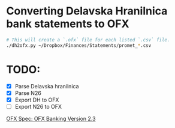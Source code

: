 # Converting Delavska Hranilnica bank statements to OFX

```bash
# This will create a `.ofx` file for each listed `.csv` file.
./dh2ofx.py ~/Dropbox/Finances/Statements/promet_*.csv
```

# TODO:

- [X] Parse Delavska hranilnica
- [X] Parse N26
- [X] Export DH to OFX
- [ ] Export N26 to OFX

[OFX Spec: OFX Banking Version 2.3](https://financialdataexchange.org/common/Uploaded%20files/OFX%20files/OFX%20Banking%20Specification%20v2.3.pdf)
